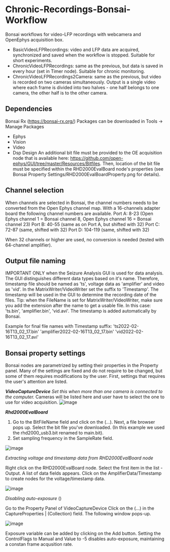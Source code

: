 # Chronic-Recordings-Bonsai-Workflow

Bonsai workflows for video-LFP recordings with webcamera and OpenEphys acquisition box. 
* BasicVideoLFPRecordings: video and LFP data are acquired, synchronized and saved when the workflow is stopped. Suitable for short experiments.
* ChronicVideoLFPRecordings: same as the previous, but data is saved in every hour (set in Timer node). Suitable for chronic monitoring.
* ChronicVideoLFPRecordings2Camera: same as the previous, but video is recorded on two cameras simultaneously. Output is a single video where each frame is divided into two halves - one half belongs to one camera, the other half is to the other camera.

## Dependencies 
Bonsai Rx (https://bonsai-rx.org/)
Packages can be downloaded in Tools -> Manage Packages
* Ephys
* Vision
* Video
* Dsp Design
An additional bit file must be provided to the OE acquisition node that is available here: https://github.com/open-ephys/GUI/tree/master/Resources/Bitfiles. Then, location of the bit file must be specified within the RHD2000EvalBoard node's properties (see Bonsai Property Settings/RHD2000EvalBoardProperty.png for details).

## Channel selection
When channels are selected in Bonsai, the channel numbers needs to be converted from the Open Ephys channel map. With a 16-channels adapter board the following channel numbers are available.
Port A: 8-23 (Open Ephys channel 1 = Bonsai channel 8, Open Ephys channel 16 = Bonsai channel 23)
Port B: 40-55 (same as on Port A, but shifted with 32)
Port C: 72-87 (same, shifted with 32)
Port D: 104-119 (same, shifted with 32)

When 32 channels or higher are used, no conversion is needed (tested with 64-channel amplifier).

## Output file naming

IMPORTANT ONLY when the Seizure Analysis GUI is used for data analysis. The GUI distinguishes different data types based on it's name. Therefore, timestamp file should be named as 'ts', voltage data as 'amplifier' and video as 'vid'. In the MatrixWriter/VideoWriter set the suffix to 'Timestamp'. The timestamp will be used in the GUI to determine the recording date of the files.
Tip: when the FileName is set for MatrixWriter/VideoWriter, make sure you add the extension after the name to get a usable file. In this case: 'ts.bin', 'amplifier.bin', 'vid.avi'. The timestamp is added automatically by Bonsai.

Example for final file names with Timestamp suffix:
'ts2022-02-16T13_02_17.bin'
'amplifier2022-02-16T13_02_17.bin'
'vid2022-02-16T13_02_17.avi'

## Bonsai property settings
Bonsai nodes are parametrized by setting their properties in the Property panel. Many of the settings are fixed and do not require to be changed, but some of them requires modifications by the user. First, settings that requires the user's attention are listed. 

**_VideoCaptureDevice_**
*Set this when more than one camera is connected to the computer.* Cameras will be listed here and user have to select the one to use for video acquisition.
![image](https://user-images.githubusercontent.com/94412124/171449218-e4c107af-69fc-49d3-8633-6a989563b79f.png)

**_Rhd2000EvalBoard_**
1. Go to the BitFileName field and click on the (...). Next, a file browser pops up. Select the bit file you've downloaded. (In this example we used the rhd2000_usb3.bit renamed to main.bit).
2. Set sampling frequency in the SampleRate field.

![image](https://user-images.githubusercontent.com/94412124/171454894-93697513-9513-4da6-b3c3-2d95dce306df.png)


*Extracting voltage and timestamp data from RHD2000EvalBoard node*

Right click on the RHD2000EvalBoard node. Select the first item in the list - Output. A list of data fields appears. Click on the AmplifierData/Timestamp to create nodes for the voltage/timestamp data.

![image](https://user-images.githubusercontent.com/94412124/171456707-badb6d05-7cf7-405e-8538-f2971eeee5d8.png)


*Disabling auto-exposure* ()

Go to the Property Panel of VideoCaptureDevice Click on the (...) in the CaptureProperties | (Collection) field. The following window pops-up.

![image](https://user-images.githubusercontent.com/94412124/171451871-9f3b1e03-8a66-40bb-a838-ec3008bb2b4b.png)

Exposure variable can be added by clicking on the Add button. Setting the ControlFlags to Manual and Value to -5 disables auto-exposure, maintaining a constan frame acqusition rate.




